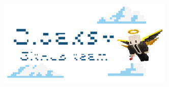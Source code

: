 <p align="center">
  <img src="https://raw.githubusercontent.com/CloaksPlus/.github/master/profile/Untitled-1.png" width="720px">
</p>
